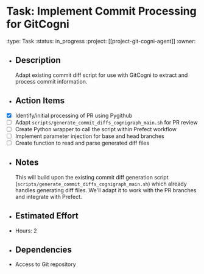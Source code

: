 # Task: Implement Commit Processing for GitCogni
:type: Task
:status: in_progress
:project: [[project-git-cogni-agent]]
:owner:
- ## Description
  Adapt existing commit diff script for use with GitCogni to extract and process commit information.

- ## Action Items
- [x] Identify/initial processing of PR using Pygithub 
- [ ] Adapt `scripts/generate_commit_diffs_cognigraph_main.sh` for PR review
- [ ] Create Python wrapper to call the script within Prefect workflow
- [ ] Implement parameter injection for base and head branches
- [ ] Create function to read and parse generated diff files
- ## Notes
  This will build upon the existing commit diff generation script (`scripts/generate_commit_diffs_cognigraph_main.sh`) which already handles generating diff files. We'll adapt it to work with the PR branches and integrate with Prefect.
- ## Estimated Effort
- Hours: 2
- ## Dependencies
- Access to Git repository